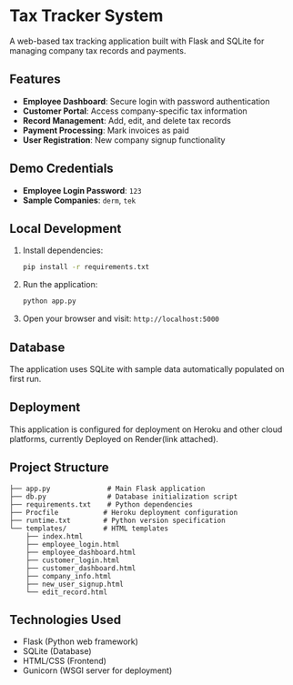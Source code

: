 # Tax Tracker System

A web-based tax tracking application built with Flask and SQLite for managing company tax records and payments.

## Features

- **Employee Dashboard**: Secure login with password authentication
- **Customer Portal**: Access company-specific tax information
- **Record Management**: Add, edit, and delete tax records
- **Payment Processing**: Mark invoices as paid
- **User Registration**: New company signup functionality

## Demo Credentials

- **Employee Login Password**: `123`
- **Sample Companies**: `derm`, `tek`

## Local Development

1. Install dependencies:
   ```bash
   pip install -r requirements.txt
   ```

2. Run the application:
   ```bash
   python app.py
   ```

3. Open your browser and visit: `http://localhost:5000`

## Database

The application uses SQLite with sample data automatically populated on first run.

## Deployment

This application is configured for deployment on Heroku and other cloud platforms, currently Deployed on Render(link attached).

## Project Structure

```
├── app.py              # Main Flask application
├── db.py               # Database initialization script
├── requirements.txt    # Python dependencies
├── Procfile           # Heroku deployment configuration
├── runtime.txt        # Python version specification
└── templates/         # HTML templates
    ├── index.html
    ├── employee_login.html
    ├── employee_dashboard.html
    ├── customer_login.html
    ├── customer_dashboard.html
    ├── company_info.html
    ├── new_user_signup.html
    └── edit_record.html
```

## Technologies Used

- Flask (Python web framework)
- SQLite (Database)
- HTML/CSS (Frontend)
- Gunicorn (WSGI server for deployment)
